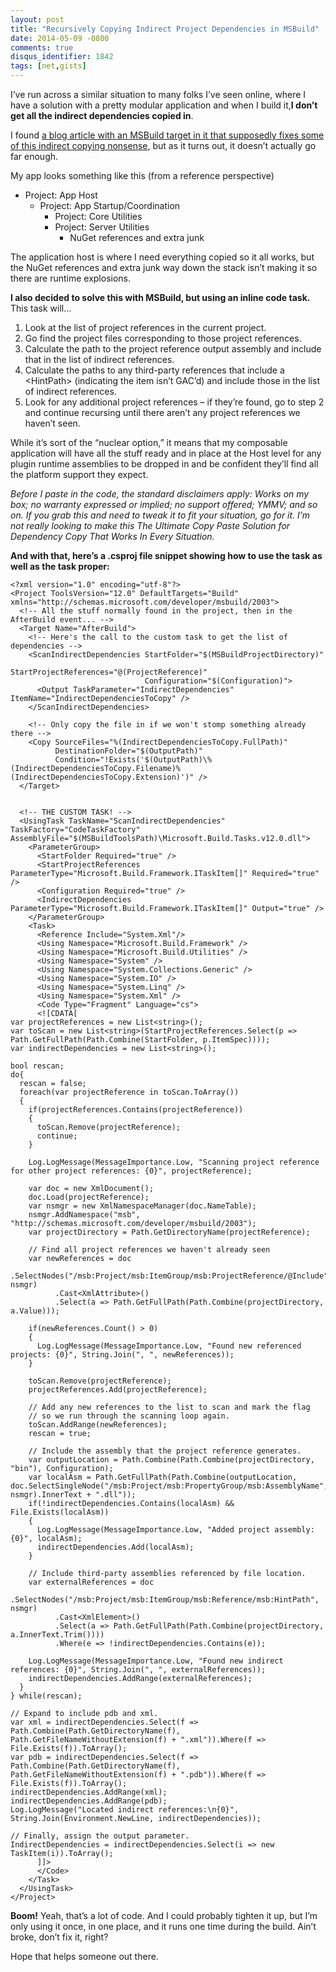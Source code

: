 ```yaml
---
layout: post
title: "Recursively Copying Indirect Project Dependencies in MSBuild"
date: 2014-05-09 -0800
comments: true
disqus_identifier: 1842
tags: [net,gists]
---
```

I’ve run across a similar situation to many folks I’ve seen online,
where I have a solution with a pretty modular application and when I
build it,**I don’t get all the indirect dependencies copied in**.

I found [a blog article with an MSBuild target in it that supposedly
fixes some of this indirect copying
nonsense](http://blog.alexyakunin.com/2009/09/making-msbuild-visual-studio-to.html),
but as it turns out, it doesn’t actually go far enough.

My app looks something like this (from a reference perspective)

-   Project: App Host
    -   Project: App Startup/Coordination
        -   Project: Core Utilities
        -   Project: Server Utilities
            -   NuGet references and extra junk

The application host is where I need everything copied so it all works,
but the NuGet references and extra junk way down the stack isn’t making
it so there are runtime explosions.

**I also decided to solve this with MSBuild, but using an inline code
task.** This task will…

1.  Look at the list of project references in the current project.
2.  Go find the project files corresponding to those project references.
3.  Calculate the path to the project reference output assembly and
    include that in the list of indirect references.
4.  Calculate the paths to any third-party references that include a
    \<HintPath\> (indicating the item isn’t GAC’d) and include those in
    the list of indirect references.
5.  Look for any additional project references – if they’re found, go to
    step 2 and continue recursing until there aren’t any project
    references we haven’t seen.

While it’s sort of the “nuclear option,” it means that my composable
application will have all the stuff ready and in place at the Host level
for any plugin runtime assemblies to be dropped in and be confident
they’ll find all the platform support they expect.

*Before I paste in the code, the standard disclaimers apply: Works on my
box; no warranty expressed or implied; no support offered; YMMV; and so
on. If you grab this and need to tweak it to fit your situation, go for
it. I’m not really looking to make this The Ultimate Copy Paste Solution
for Dependency Copy That Works In Every Situation.*

**And with that, here’s a .csproj file snippet showing how to use the
task as well as the task proper:**

    <?xml version="1.0" encoding="utf-8"?>
    <Project ToolsVersion="12.0" DefaultTargets="Build" xmlns="http://schemas.microsoft.com/developer/msbuild/2003">
      <!-- All the stuff normally found in the project, then in the AfterBuild event... -->
      <Target Name="AfterBuild">
        <!-- Here's the call to the custom task to get the list of dependencies -->
        <ScanIndirectDependencies StartFolder="$(MSBuildProjectDirectory)"
                                  StartProjectReferences="@(ProjectReference)"
                                  Configuration="$(Configuration)">
          <Output TaskParameter="IndirectDependencies" ItemName="IndirectDependenciesToCopy" />
        </ScanIndirectDependencies>

        <!-- Only copy the file in if we won't stomp something already there -->
        <Copy SourceFiles="%(IndirectDependenciesToCopy.FullPath)"
              DestinationFolder="$(OutputPath)"
              Condition="!Exists('$(OutputPath)\%(IndirectDependenciesToCopy.Filename)%(IndirectDependenciesToCopy.Extension)')" />
      </Target>


      <!-- THE CUSTOM TASK! -->
      <UsingTask TaskName="ScanIndirectDependencies" TaskFactory="CodeTaskFactory" AssemblyFile="$(MSBuildToolsPath)\Microsoft.Build.Tasks.v12.0.dll">
        <ParameterGroup>
          <StartFolder Required="true" />
          <StartProjectReferences ParameterType="Microsoft.Build.Framework.ITaskItem[]" Required="true" />
          <Configuration Required="true" />
          <IndirectDependencies ParameterType="Microsoft.Build.Framework.ITaskItem[]" Output="true" />
        </ParameterGroup>
        <Task>
          <Reference Include="System.Xml"/>
          <Using Namespace="Microsoft.Build.Framework" />
          <Using Namespace="Microsoft.Build.Utilities" />
          <Using Namespace="System" />
          <Using Namespace="System.Collections.Generic" />
          <Using Namespace="System.IO" />
          <Using Namespace="System.Linq" />
          <Using Namespace="System.Xml" />
          <Code Type="Fragment" Language="cs">
          <![CDATA[
    var projectReferences = new List<string>();
    var toScan = new List<string>(StartProjectReferences.Select(p => Path.GetFullPath(Path.Combine(StartFolder, p.ItemSpec))));
    var indirectDependencies = new List<string>();

    bool rescan;
    do{
      rescan = false;
      foreach(var projectReference in toScan.ToArray())
      {
        if(projectReferences.Contains(projectReference))
        {
          toScan.Remove(projectReference);
          continue;
        }

        Log.LogMessage(MessageImportance.Low, "Scanning project reference for other project references: {0}", projectReference);

        var doc = new XmlDocument();
        doc.Load(projectReference);
        var nsmgr = new XmlNamespaceManager(doc.NameTable);
        nsmgr.AddNamespace("msb", "http://schemas.microsoft.com/developer/msbuild/2003");
        var projectDirectory = Path.GetDirectoryName(projectReference);

        // Find all project references we haven't already seen
        var newReferences = doc
              .SelectNodes("/msb:Project/msb:ItemGroup/msb:ProjectReference/@Include", nsmgr)
              .Cast<XmlAttribute>()
              .Select(a => Path.GetFullPath(Path.Combine(projectDirectory, a.Value)));

        if(newReferences.Count() > 0)
        {
          Log.LogMessage(MessageImportance.Low, "Found new referenced projects: {0}", String.Join(", ", newReferences));
        }

        toScan.Remove(projectReference);
        projectReferences.Add(projectReference);

        // Add any new references to the list to scan and mark the flag
        // so we run through the scanning loop again.
        toScan.AddRange(newReferences);
        rescan = true;

        // Include the assembly that the project reference generates.
        var outputLocation = Path.Combine(Path.Combine(projectDirectory, "bin"), Configuration);
        var localAsm = Path.GetFullPath(Path.Combine(outputLocation, doc.SelectSingleNode("/msb:Project/msb:PropertyGroup/msb:AssemblyName", nsmgr).InnerText + ".dll"));
        if(!indirectDependencies.Contains(localAsm) && File.Exists(localAsm))
        {
          Log.LogMessage(MessageImportance.Low, "Added project assembly: {0}", localAsm);
          indirectDependencies.Add(localAsm);
        }

        // Include third-party assemblies referenced by file location.
        var externalReferences = doc
              .SelectNodes("/msb:Project/msb:ItemGroup/msb:Reference/msb:HintPath", nsmgr)
              .Cast<XmlElement>()
              .Select(a => Path.GetFullPath(Path.Combine(projectDirectory, a.InnerText.Trim())))
              .Where(e => !indirectDependencies.Contains(e));

        Log.LogMessage(MessageImportance.Low, "Found new indirect references: {0}", String.Join(", ", externalReferences));
        indirectDependencies.AddRange(externalReferences);
      }
    } while(rescan);

    // Expand to include pdb and xml.
    var xml = indirectDependencies.Select(f => Path.Combine(Path.GetDirectoryName(f), Path.GetFileNameWithoutExtension(f) + ".xml")).Where(f => File.Exists(f)).ToArray();
    var pdb = indirectDependencies.Select(f => Path.Combine(Path.GetDirectoryName(f), Path.GetFileNameWithoutExtension(f) + ".pdb")).Where(f => File.Exists(f)).ToArray();
    indirectDependencies.AddRange(xml);
    indirectDependencies.AddRange(pdb);
    Log.LogMessage("Located indirect references:\n{0}", String.Join(Environment.NewLine, indirectDependencies));

    // Finally, assign the output parameter.
    IndirectDependencies = indirectDependencies.Select(i => new TaskItem(i)).ToArray();
          ]]>
          </Code>
        </Task>
      </UsingTask>
    </Project>

**Boom!** Yeah, that’s a lot of code. And I could probably tighten it
up, but I’m only using it once, in one place, and it runs one time
during the build. Ain’t broke, don’t fix it, right?

Hope that helps someone out there.

